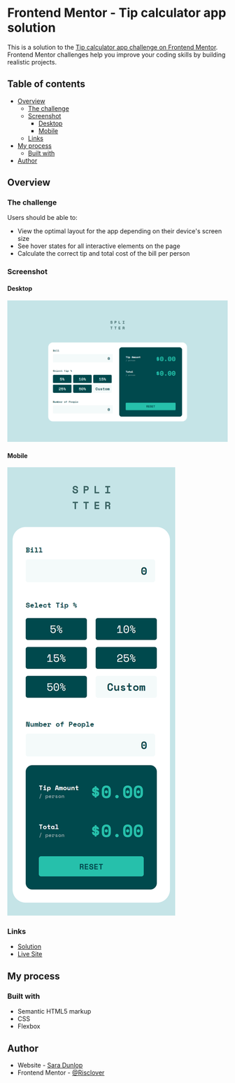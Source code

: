 # Frontend Mentor - Tip calculator app solution

This is a solution to the [Tip calculator app challenge on Frontend Mentor](https://www.frontendmentor.io/challenges/tip-calculator-app-ugJNGbJUX). Frontend Mentor challenges help you improve your coding skills by building realistic projects.

## Table of contents

  - [Overview](#overview)
    - [The challenge](#the-challenge)
    - [Screenshot](#screenshot)
      - [Desktop](#desktop)
      - [Mobile](#mobile)
    - [Links](#links)
  - [My process](#my-process)
    - [Built with](#built-with)
  - [Author](#author)


## Overview

### The challenge

Users should be able to:

- View the optimal layout for the app depending on their device's screen size
- See hover states for all interactive elements on the page
- Calculate the correct tip and total cost of the bill per person

### Screenshot

#### Desktop
![](./images/screenshot_desktop.png)

#### Mobile
![](./images/screenshot_mobile.png)

### Links

- [Solution](https://www.frontendmentor.io/solutions/tip-calculator-app-S1XlHPVN9)
- [Live Site](https://risclover.github.io/tip-calculator-app)
  
## My process

### Built with

- Semantic HTML5 markup
- CSS
- Flexbox

## Author

- Website - [Sara Dunlop](https://risclover.github.io)
- Frontend Mentor - [@Risclover](https://www.frontendmentor.io/profile/Risclover)